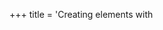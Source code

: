 +++
title = 'Creating elements with <template>'

time = 30
[objectives]
    1='Use template tags to simplify element initialisation'
    2='Identify trade-offs between using functions vs template tags to create components'
[build]
  render = 'never'
  list = 'local'
  publishResources = false

+++

### Using `<template>` tags

We could simplify this code with a different technique for creating elements.

Until now, we have only seen one way to create elements: `document.createElement`. The DOM has another way of creating elements - we can _copy_ existing elements and then change them.

HTML has a useful tag designed to help make this easy, [the `<template>` tag](https://developer.mozilla.org/en-US/docs/Web/HTML/Element/template). When you add a `<template>` element to a page, it doesn't get displayed when the page loads. It is an inert fragment of future HTML.

We can copy any DOM node, not just `<template>` tags. For this problem, we will use a `<template>` tag because it is designed for this purpose.

When we copy an element, its children get copied. This means we can write our template card as HTML:

```html
<template id="film-card">
  <section>
    <h3>Film title</h3>
    <p data-director>Director</p>
    <time>Duration</time>
    <data data-certificate>Certificate</data>
  </section>
</template>
```

This is our template card. Place it in the body of your html. It doesn't show up! [Template HTML](https://developer.mozilla.org/en-US/docs/Web/HTML/Element/template) is like a wireframe; it's just a _plan_. We can use this template to create a card for any film object. We will clone (copy) this template and populate it with data. Replace the contents of your `<script>` tag with this:

```js
const film = {
  title: "Killing of Flower Moon",
  director: "Martin Scorsese",
  times: ["15:35"],
  certificate: "15",
  duration: 112,
};

const card = document.getElementById("film-card").content.cloneNode(true);
// Now we are querying our cloned fragment, not the entire page.
card.querySelector("h3").textContent = film.title;
card.querySelector(
  "[data-director]"
).textContent = `Director: ${film.director}`;
card.querySelector("time").textContent = `${film.duration} minutes`;
card.querySelector(
  "[data-certificate]"
).textContent = `Certificate: ${film.certificate}`;

document.body.append(card);
```

This code will produce the same DOM elements in the page as the two other versions of the code we've seen (the verbose version, and the version using `createChildElement`).

The first two approaches (the verbose version, and the `createChildElement` version) did so by calling the same DOM functions as each other.

This approach uses _different_ DOM functions. But it has the same effect.

{{<note type="exercise" title="Exercise: Consider the trade-offs">}}
We've now seen two different ways of simplifying our function: extracting a function, or using a template tag.

Both have advantages and disadvantages.

Think of at least two trade-offs involved. What is better about the "extract a function" solution? What is better about the template tag solution? Could we combine them?

Share your ideas about trade-offs in a thread in Slack.
{{</note>}}
